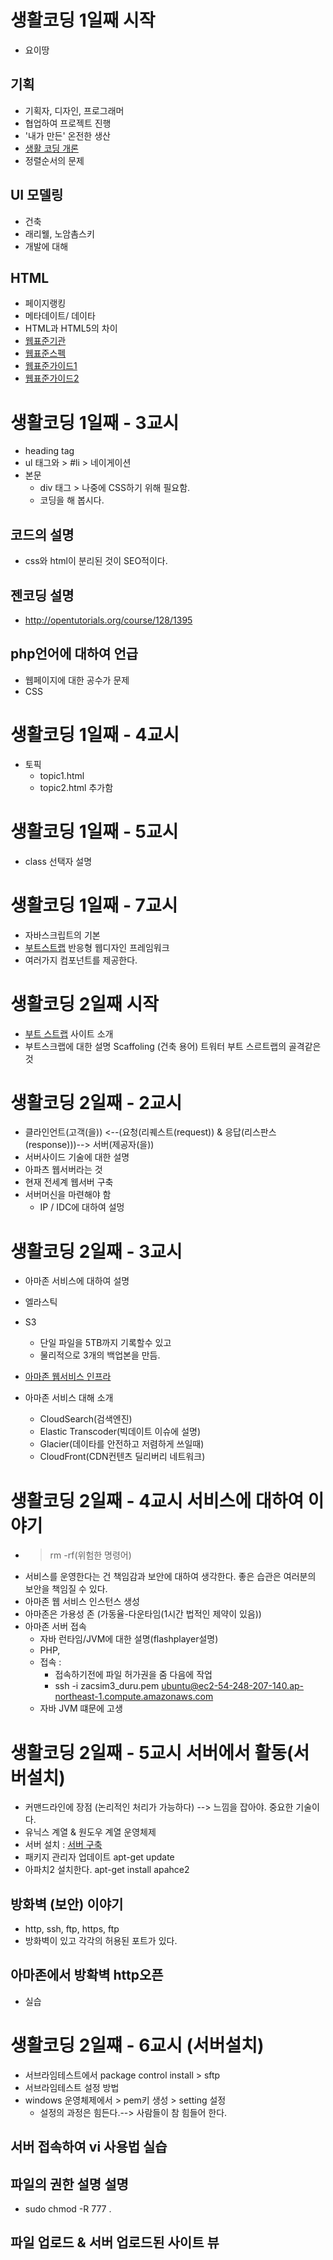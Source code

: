 # 생활코딩 1일째 시작
- 요이땅

## 기획
- 기획자, 디자인, 프로그래머
- 협업하여 프로젝트 진행
- '내가 만든' 온전한 생산
- [생활 코딩 개론](http://egoing.net/1311)
- 정렬순서의 문제

## UI 모델링
- 건축
- 래리웰, 노암촘스키
- 개발에 대해

## HTML
- 페이지랭킹
- 메타데이트/ 데이타
- HTML과 HTML5의 차이
- [웹표준기관](http://www.w3c.org)
- [웹표준스펙](http://www.w3.org/TR)
- [웹표준가이드1](http://open-stand.org/)
- [웹표준가이드2](http://docs.webplatform.org/wiki/Main_Page)

# 생활코딩 1일째 - 3교시
- heading tag
- ul 태그와 > #li >  네이게이션
- 본문
	- div 태그 > 나중에 CSS하기 위해 필요함.
	- 코딩을 해 봅시다.

## 코드의 설명
- css와 html이 분리된 것이 SEO적이다.

## 젠코딩 설명
- http://opentutorials.org/course/128/1395

## php언어에 대하여 언급
- 웹페이지에 대한 공수가 문제
- CSS


# 생활코딩 1일째 - 4교시
- 토픽 
  - topic1.html
  - topic2.html 추가함


# 생활코딩 1일째 - 5교시
 - class 선택자 설명


# 생활코딩 1일째 - 7교시
 - 자바스크립트의 기본
 - [부트스트랩](http://twitter.github.com/bootstrap/) 반응형 웹디자인 프레임워크
 - 여러가지 컴포넌트를 제공한다.
    


# 생활코딩 2일째 시작
- [부트 스트랩](http://github.com) 사이트 소개
- 부트스크랩에 대한 설명 Scaffoling (건축 용어) 트워터 부트 스르트랩의 골격같은 것

# 생활코딩 2일째 - 2교시
- 클라인언트(고객(을)) <--(요청(리퀘스트(request)) & 응답(리스판스(response)))--> 서버(제공자(을))
- 서버사이드 기술에 대한 설명
- 아파츠 웹서버라는 것
- 현재 전세계 웹서버 구축
- 서버머신을 마련해야 함
	- IP / IDC에 대하여 설멍

# 생활코딩 2일째 - 3교시
- 아마존 서비스에 대하여 설명
- 엘라스틱
- S3
	- 단일 파일을 5TB까지 기록할수 있고
	- 물리적으로 3개의 백업본을 만듬.

- [아마존 웹서비스 인프라](http://aws.amazon.com)
- 아마존 서비스 대해 소개
    - CloudSearch(검색엔진)
    - Elastic Transcoder(빅데이트 이슈에 설명)
    - Glacier(데이타를 안전하고 저렴하게 쓰일때)
    - CloudFront(CDN컨텐츠 딜리버리 네트워크)

# 생활코딩 2일째 - 4교시 서비스에 대하여 이야기
- > rm -rf(위험한 명령어)
- 서비스를 운영한다는 건 책임감과 보안에 대하여 생각한다. 좋은 습관은 여러분의 보안을 책임질 수 있다.
- 아마존 웹 서비스 인스턴스 생성
- 아마존은 가용성 존 (가동율-다운타임(1시간 법적인 제약이 있음))
- 아마존 서버 접속
	- 자바 런타임/JVM에 대한 설명(flashplayer설명) 
	- PHP, 
	 - 접속 :
	 	- 접속하기전에 파일 허가권을 줌 다음에 작업
	 	- ssh -i zacsim3_duru.pem ubuntu@ec2-54-248-207-140.ap-northeast-1.compute.amazonaws.com
     - 자바 JVM 떄문에 고생

# 생활코딩 2일째 - 5교시 서버에서 활동(서버설치)
- 커맨드라인에 장점 (논리적인 처리가 가능하다) --> 느낌을 잡아야. 중요한 기술이다.
- 유닉스 계열 & 원도우 계열 운영체제
- 서버 설치 : [서버 구축](http://opentutorials.org/course/488/2602)
- 패키지 관리자 업데이트 apt-get update
- 아파치2 설치한다. apt-get install apahce2

## 방화벽 (보안) 이야기
- http, ssh, ftp, https, ftp
- 방화벽이 있고 각각의 허용된 포트가 있다. 

## 아마존에서 방확벽 http오픈
- 실습


# 생활코딩 2일쨰 - 6교시 (서버설치)
- 서브라임테스트에서 package control install > sftp
- 서브라임테스트 설정 방법
- windows 운영체제에서 > pem키 생성 > setting 설정
	- 설정의 과정은 힘든다.--> 사람들이 참 힘들어 한다.

## 서버 접속하여 vi 사용법 실습

## 파일의 권한 설명 설명
- sudo chmod -R 777 .

## 파일 업로드 & 서버 업로드된 사이트 뷰






